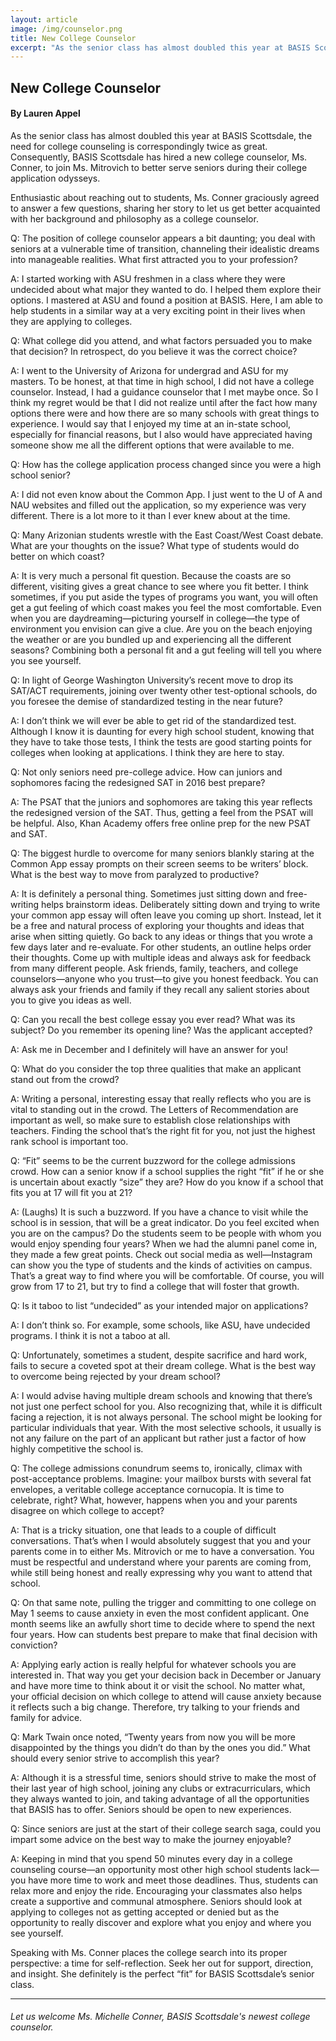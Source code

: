 ```yaml
---
layout: article
image: /img/counselor.png
title: New College Counselor
excerpt: "As the senior class has almost doubled this year at BASIS Scottsdale, the need for college counseling is correspondingly twice as great. Consequently, BASIS Scottsdale has hired a new college counselor, Ms. Conner, to join Ms. Mitrovich to better serve seniors during their college application odysseys."
---
```


<h2>New College Counselor</h2>
<h4>By Lauren Appel</h4>

As the senior class has almost doubled this year at BASIS Scottsdale, the need for college counseling is correspondingly twice as great. Consequently, BASIS Scottsdale has hired a new college counselor, Ms. Conner, to join Ms. Mitrovich to better serve seniors during their college application odysseys. 

Enthusiastic about reaching out to students, Ms. Conner graciously agreed to answer a few questions, sharing her story to let us get better acquainted with her background and philosophy as a college counselor.

Q: The position of college counselor appears a bit daunting; you deal with seniors at a vulnerable time of transition, channeling their idealistic dreams into manageable realities. What first attracted you to your profession?

A: I started working with ASU freshmen in a class where they were undecided about what major they wanted to do. I helped them explore their options. I mastered at ASU and found a position at BASIS. Here, I am able to help students in a similar way at a very exciting point in their lives when they are applying to colleges. 

Q: What college did you attend, and what factors persuaded you to make that decision? In retrospect, do you believe it was the correct choice? 

A: I went to the University of Arizona for undergrad and ASU for my masters. To be honest, at that time in high school, I did not have a college counselor. Instead, I had a guidance counselor that I met maybe once. So I think my regret would be that I did not realize until after the fact how many options there were and how there are so many schools with great things to experience. I would say that I enjoyed my time at an in-state school, especially for financial reasons, but I also would have appreciated having someone show me all the different options that were available to me.

Q: How has the college application process changed since you were a high school senior?  

A: I did not even know about the Common App. I just went to the U of A and NAU websites and filled out the application, so my experience was very different. There is a lot more to it than I ever knew about at the time.

Q: Many Arizonian students wrestle with the East Coast/West Coast debate. What are your thoughts on the issue? What type of students would do better on which coast?

A: It is very much a personal fit question. Because the coasts are so different, visiting gives a great chance to see where you fit better. I think sometimes, if you put aside the types of programs you want, you will often get a gut feeling of which coast makes you feel the most comfortable. Even when you are daydreaming—picturing yourself in college—the type of environment you envision can give a clue. Are you on the beach enjoying the weather or are you bundled up and experiencing all the different seasons? Combining both a personal fit and a gut feeling will tell you where you see yourself. 

Q: In light of George Washington University’s recent move to drop its SAT/ACT requirements, joining over twenty other test-optional schools, do you foresee the demise of standardized testing in the near future?

A: I don’t think we will ever be able to get rid of the standardized test. Although I know it is daunting for every high school student, knowing that they have to take those tests, I think the tests are good starting points for colleges when looking at applications. I think they are here to stay.

Q: Not only seniors need pre-college advice. How can juniors and sophomores facing the redesigned SAT in 2016 best prepare?

A: The PSAT that the juniors and sophomores are taking this year reflects the redesigned version of the SAT. Thus, getting a feel from the PSAT will be helpful. Also, Khan Academy offers free online prep for the new PSAT and SAT.

Q: The biggest hurdle to overcome for many seniors blankly staring at the Common App essay prompts on their screen seems to be writers’ block. What is the best way to move from paralyzed to productive?

A: It is definitely a personal thing. Sometimes just sitting down and free-writing helps brainstorm ideas. Deliberately sitting down and trying to write your common app essay will often leave you coming up short. Instead, let it be a free and natural process of exploring your thoughts and ideas that arise when sitting quietly. Go back to any ideas or things that you wrote a few days later and re-evaluate. For other students, an outline helps order their thoughts. Come up with multiple ideas and always ask for feedback from many different people. Ask friends, family, teachers, and college counselors—anyone who you trust—to give you honest feedback. You can always ask your friends and family if they recall any salient stories about you to give you ideas as well.

Q: Can you recall the best college essay you ever read? What was its subject? Do you remember its opening line? Was the applicant accepted?

A: Ask me in December and I definitely will have an answer for you!

Q: What do you consider the top three qualities that make an applicant stand out from the crowd?

A: Writing a personal, interesting essay that really reflects who you are is vital to standing out in the crowd. The Letters of Recommendation are important as well, so make sure to establish close relationships with teachers. Finding the school that’s the right fit for you, not just the highest rank school is important too.

Q: “Fit” seems to be the current buzzword for the college admissions crowd. How can a senior know if a school supplies the right “fit” if he or she is uncertain about exactly “size” they are? How do you know if a school that fits you at 17 will fit you at 21? 

A: (Laughs) It is such a buzzword. If you have a chance to visit while the school is in session, that will be a great indicator. Do you feel excited when you are on the campus? Do the students seem to be people with whom you would enjoy spending four years? When we had the alumni panel come in, they made a few great points. Check out social media as well—Instagram can show you the type of students and the kinds of activities on campus. That’s a great way to find where you will be comfortable. Of course, you will grow from 17 to 21, but try to find a college that will foster that growth.

Q: Is it taboo to list “undecided” as your intended major on applications?

A: I don’t think so. For example, some schools, like ASU, have undecided programs. I think it is not a taboo at all.

Q: Unfortunately, sometimes a student, despite sacrifice and hard work, fails to secure a coveted spot at their dream college. What is the best way to overcome being rejected by your dream school?

A: I would advise having multiple dream schools and knowing that there’s not just one perfect school for you. Also recognizing that, while it is difficult facing a rejection, it is not always personal. The school might be looking for particular individuals that year. With the most selective schools, it usually is not any failure on the part of an applicant but rather just a factor of how highly competitive the school is.

Q: The college admissions conundrum seems to, ironically, climax with post-acceptance problems. Imagine: your mailbox bursts with several fat envelopes, a veritable college acceptance cornucopia. It is time to celebrate, right? What, however, happens when you and your parents disagree on which college to accept? 

A: That is a tricky situation, one that leads to a couple of difficult conversations. That’s when I would absolutely suggest that you and your parents come in to either Ms. Mitrovich or me to have a conversation. You must be respectful and understand where your parents are coming from, while still being honest and really expressing why you want to attend that school.

Q: On that same note, pulling the trigger and committing to one college on May 1 seems to cause anxiety in even the most confident applicant. One month seems like an awfully short time to decide where to spend the next four years. How can students best prepare to make that final decision with conviction?

A: Applying early action is really helpful for whatever schools you are interested in. That way you get your decision back in December or January and have more time to think about it or visit the school. No matter what, your official decision on which college to attend will cause anxiety because it reflects such a big change. Therefore, try talking to your friends and family for advice.

Q: Mark Twain once noted, “Twenty years from now you will be more disappointed by the things you didn’t do than by the ones you did.” What should every senior strive to accomplish this year?

A: Although it is a stressful time, seniors should strive to make the most of their last year of high school, joining any clubs or extracurriculars, which they always wanted to join, and taking advantage of all the opportunities that BASIS has to offer. Seniors should be open to new experiences.

Q: Since seniors are just at the start of their college search saga, could you impart some advice on the best way to make the journey enjoyable?

A: Keeping in mind that you spend 50 minutes every day in a college counseling course—an opportunity most other high school students lack—you have more time to work and meet those deadlines. Thus, students can relax more and enjoy the ride. Encouraging your classmates also helps create a supportive and communal atmosphere. Seniors should look at applying to colleges not as getting accepted or denied but as the opportunity to really discover and explore what you enjoy and where you see yourself.

Speaking with Ms. Conner places the college search into its proper perspective: a time for self-reflection. Seek her out for support, direction, and insight. She definitely is the perfect “fit” for BASIS Scottsdale’s senior class. 

<hr style="border-color:#7D7D7D;height:0.5px;">

<h6> Let us welcome Ms. Michelle Conner, BASIS Scottsdale's newest college counselor. </h6>
